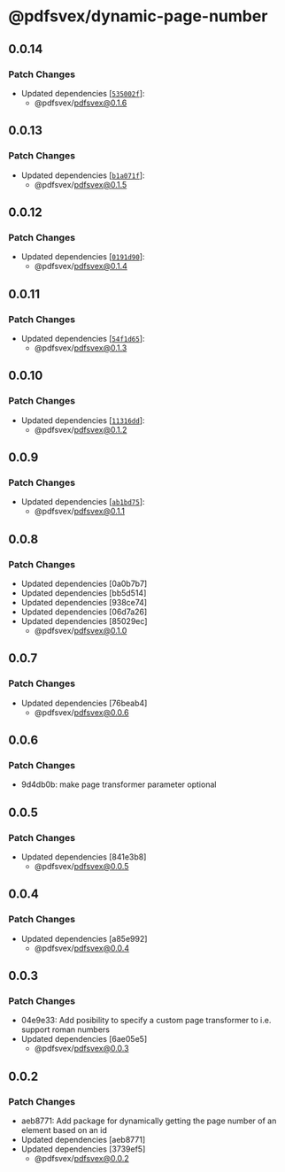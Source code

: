 # @pdfsvex/dynamic-page-number

## 0.0.14

### Patch Changes

- Updated dependencies [[`535002f`](https://github.com/manuel3108/pdfsvex/commit/535002fd4d77944e04a57b29e6506c814634b77e)]:
  - @pdfsvex/pdfsvex@0.1.6

## 0.0.13

### Patch Changes

- Updated dependencies [[`b1a071f`](https://github.com/manuel3108/pdfsvex/commit/b1a071f11232a5f82c35f58956b7ceee70ec0f17)]:
  - @pdfsvex/pdfsvex@0.1.5

## 0.0.12

### Patch Changes

- Updated dependencies [[`0191d90`](https://github.com/manuel3108/pdfsvex/commit/0191d905522655a195bfaaf4c568aa0f5f43a246)]:
  - @pdfsvex/pdfsvex@0.1.4

## 0.0.11

### Patch Changes

- Updated dependencies [[`54f1d65`](https://github.com/manuel3108/pdfsvex/commit/54f1d65291471e351e7858641e14c296004ed530)]:
  - @pdfsvex/pdfsvex@0.1.3

## 0.0.10

### Patch Changes

- Updated dependencies [[`11316dd`](https://github.com/manuel3108/pdfsvex/commit/11316ddbbf8c15d6d3043d7856e7a14ea02a2c8c)]:
  - @pdfsvex/pdfsvex@0.1.2

## 0.0.9

### Patch Changes

- Updated dependencies [[`ab1bd75`](https://github.com/manuel3108/pdfsvex/commit/ab1bd75ce46b4d55b814af69bcbef71812879924)]:
  - @pdfsvex/pdfsvex@0.1.1

## 0.0.8

### Patch Changes

- Updated dependencies [0a0b7b7]
- Updated dependencies [bb5d514]
- Updated dependencies [938ce74]
- Updated dependencies [06d7a26]
- Updated dependencies [85029ec]
  - @pdfsvex/pdfsvex@0.1.0

## 0.0.7

### Patch Changes

- Updated dependencies [76beab4]
  - @pdfsvex/pdfsvex@0.0.6

## 0.0.6

### Patch Changes

- 9d4db0b: make page transformer parameter optional

## 0.0.5

### Patch Changes

- Updated dependencies [841e3b8]
  - @pdfsvex/pdfsvex@0.0.5

## 0.0.4

### Patch Changes

- Updated dependencies [a85e992]
  - @pdfsvex/pdfsvex@0.0.4

## 0.0.3

### Patch Changes

- 04e9e33: Add posibility to specify a custom page transformer to i.e. support roman numbers
- Updated dependencies [6ae05e5]
  - @pdfsvex/pdfsvex@0.0.3

## 0.0.2

### Patch Changes

- aeb8771: Add package for dynamically getting the page number of an element based on an id
- Updated dependencies [aeb8771]
- Updated dependencies [3739ef5]
  - @pdfsvex/pdfsvex@0.0.2
